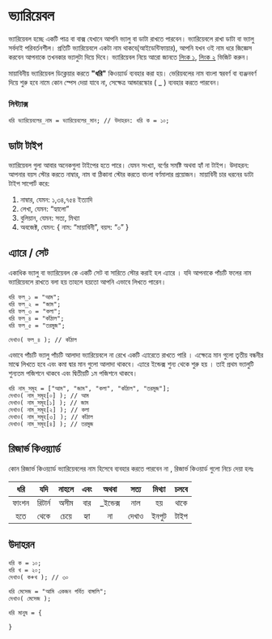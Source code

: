 # ভ্যারিয়েবল
ভ্যারিয়েবল হচ্ছে একটি পাত্র বা বাক্স যেখানে আপনি ভ্যালু বা ডাটা রাখতে পারবেন। ভ্যারিয়েবলে রাখা ডাটা বা ভ্যালু সর্বদাই পরিবর্তনশীল। প্রতিটি ভ্যারিয়েবলে একটা নাম থাকবে(আইডেন্টিফায়ার), আপনি যখন ওই নাম ধরে জিজ্ঞেস করবেন আপনাকে তখনকার ভ্যালুটা দিয়ে দিবে। ভ্যারিয়েবল নিয়ে আরো জানতে
<a href="https://theshahzada.blogspot.com/2015/04/what-is-variable.html" target="_blank">লিংক ১</a>, <a href="http://tech.priyo.com/tutorial/2014/9/30/260a67.html" target="_blank">লিংক ২</a> ভিজিট করুন।


মায়াবিনীয় ভ্যারিয়েবল ডিক্লেয়ার করতে <b>"ধরি"</b> কিওয়্যার্ড ব্যবহার করা হয়। ভেরিয়বলের নাম বাংলা স্বরবর্ণ বা ব্যঞ্জনবর্ণ দিয়ে শুরু হবে নামে কোন স্পেস দেয়া যাবে না, সেক্ষেত্র আন্ডারস্কোর ( _ ) ব্যবহার করতে পারবেন।

### সিন্ট্যাক্স

```
ধরি ভ্যারিয়েবলের_নাম = ভ্যারিয়েবলের_মান; // উদাহরন: ধরি ক = ১০;
```


## ডাটা টাইপ
ভ্যারিয়েবল গুলা আবার অনেকগুলা টাইপের হতে পারে। যেমন সংখ্যা, বর্ণের সমষ্টি অথবা হ্যাঁ না টাইপ। উদাহরন: আপনার বয়স স্টোর করতে নাম্বার, নাম বা ঠিকানা স্টোর করতে বাংলা বর্ণমালার প্রয়োজন। মায়াবিনী চার ধরনের ডাটা টাইপ সাপোর্ট করে:

1. নাম্বার, যেমন: ১,৩৪,৭৫৪ ইত্যাদি
2. লেখা, যেমন: “হ্যালো”
3. বুলিয়ান, যেমন: সত্য, মিথ্যা
4. অবজেক্ট, যেমন: { নাম: “মায়াবিনী”, বয়স: “০” }

## এ্যারে / সেট
একাধিক ভ্যালু বা ভ্যারিয়েবল  কে একটি সেট বা সারিতে স্টোর করাই হল এ্যারে । যদি আপনাকে পাঁচটি ফলের নাম ভ্যারিয়েবলে রাখতে বলা হয় তাহলে হয়তো আপনি এভাবে লিখতে পারেন।

```
ধরি ফল_১ = "আম";
ধরি ফল_২ = "জাম";
ধরি ফল_৩ = "কলা";
ধরি ফল_৪ = "কাঁঠাল";
ধরি ফল_৫ = "তরমুজ";

দেখাও( ফল_৪ ); // কাঁঠাল
```
এভাবে পাঁচটি ভ্যালু পাঁচটি আলাদা ভ্যারিয়েবলে না রেখে একটি এ্যারেতে রাখতে পারি । এক্ষেত্রে মান গুলো তৃতীয় বন্ধনীর মাঝে লিখতে হবে এবং কমা দ্বার মান গুলো আলাদা থাকবে। এ্যারে ইন্ডেক্স শুন্য থেকে শুরু হয় । তাই প্রথম ভ্যালুটি শুন্যতম পজিশনে থাকবে এবং দ্বিতীয়টি ১ম পজিশনে থাকবে।

```
ধরি নাম_সমূহ = ["আম", "জাম", "কলা", "কাঁঠাল", "তরমুজ"];
দেখাও( নাম_সমূহ[০] ); // আম
দেখাও( নাম_সমূহ[১] ); // জাম
দেখাও( নাম_সমূহ[২] ); // কলা
দেখাও( নাম_সমূহ[৩] ); // কাঁঠাল
দেখাও( নাম_সমূহ[৪] ); // তরমুজ
```

## রিজার্ভ কিওয়্যার্ড
কোন রিজার্ভ কিওয়্যার্ড ভ্যারিয়েবলের নাম হিসেবে ব্যবহার করতে পারবেন না , রিজার্ভ কিওয়ার্ড গুলো নিচে দেয়া হলঃ

|  ধরি  |   যদি  | নাহলে | এবং |   অথবা  |  সত্য  | মিথ্যা | চলবে |
|:-----:|:------:|:-----:|:---:|:-------:|:-----:|:-----:|:----:|
| ফাংশন | রিটার্ন |  অসীম | বার | _ইন্ডেক্স |  নাল  |   হয়  | থাকে |
|  হতে  |  থেকে  |  চেয়ে | হ্যা |    না   | দেখাও |  ইনপুট | টাইপ |



## উদাহরন
```
ধরি ক = ১০;
ধরি খ = ২০;
দেখাও( ক+খ ); // ৩০

ধরি মেসেজ = "আমি একজন গর্বিত বাঙ্গালি";
দেখাও( মেসেজ );

ধরি মানুষ = {

}
```
